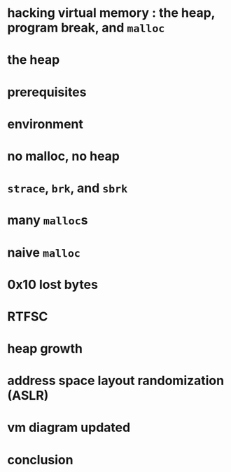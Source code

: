 # hacking virtual memory : the heap, program break, and `malloc`

# the heap
# prerequisites
# environment
# no malloc, no heap
# `strace`, `brk`, and `sbrk`
# many `malloc`s
# naive `malloc`
# 0x10 lost bytes
# RTFSC
# heap growth
# address space layout randomization (ASLR)
# vm diagram updated
# conclusion
